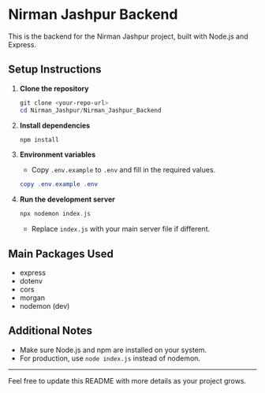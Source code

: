 # Nirman Jashpur Backend

This is the backend for the Nirman Jashpur project, built with Node.js and Express.

## Setup Instructions

1. **Clone the repository**
   ```powershell
   git clone <your-repo-url>
   cd Nirman_Jashpur/Nirman_Jashpur_Backend
   ```

2. **Install dependencies**
   ```powershell
   npm install
   ```

3. **Environment variables**
   - Copy `.env.example` to `.env` and fill in the required values.
   ```powershell
   copy .env.example .env
   ```

4. **Run the development server**
   ```powershell
   npx nodemon index.js
   ```
   - Replace `index.js` with your main server file if different.

## Main Packages Used
- express
- dotenv
- cors
- morgan
- nodemon (dev)

## Additional Notes
- Make sure Node.js and npm are installed on your system.
- For production, use `node index.js` instead of nodemon.

---
Feel free to update this README with more details as your project grows.
